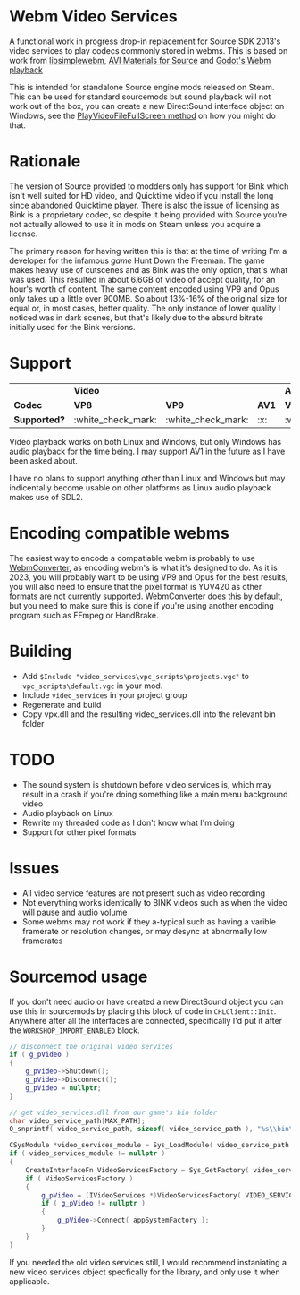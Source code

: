 # Webm Video Services
A functional work in progress drop-in replacement for Source SDK 2013's video services to play codecs commonly stored in webms. This is based on work from [libsimplewebm](https://github.com/zaps166/libsimplewebm), [AVI Materials for Source](https://developer.valvesoftware.com/wiki/AVI_Materials) and [Godot's Webm playback](https://github.com/godotengine/godot/blob/b1f5cee7d9a1f509ef8990f3b8405c74e83a20cc/modules/webm/video_stream_webm.cpp)

This is intended for standalone Source engine mods released on Steam. This can be used for standard sourcemods but sound playback will not work out of the box, you can create a new DirectSound interface object on Windows, see the [PlayVideoFileFullScreen method](https://github.com/nooodles-ahh/video_services/blob/master/video_services/video_services.cpp#L222-L228) on how you might do that.

# Rationale
The version of Source provided to modders only has support for Bink which isn't well suited for HD video, and Quicktime video if you install the long since abandoned Quicktime player. There is also the issue of licensing as Bink is a proprietary codec, so despite it being provided with Source you're not actually allowed to use it in mods on Steam unless you acquire a license.

The primary reason for having written this is that at the time of writing I'm a developer for the infamous _game_ Hunt Down the Freeman. The game makes heavy use of cutscenes and as Bink was the only option, that's what was used. This resulted in about 6.6GB of video of accept quality, for an hour's worth of content. The same content encoded using VP9 and Opus only takes up a little over 900MB. So about 13%-16% of the original size for equal or, in most cases, better quality. The only instance of lower quality I noticed was in dark scenes, but that's likely due to the absurd bitrate initially used for the Bink versions.

# Support
<table>
	<tr>
		<td></td>
		<td colspan="3"><b>Video</b></td>
		<td colspan="2"><b>Audio</b></td>
	</tr>
	<tr>
		<td><b>Codec</b></td>
		<td><b>VP8</b></td>
		<td><b>VP9</b></td>
		<td><b>AV1</b></td>
		<td><b>Vorbis</b></td>
		<td><b>Opus</b></td>
	</tr>
	<tr>
		<td><b>Supported?</b></td>
		<td>:white_check_mark:</td>
		<td>:white_check_mark:</td>
		<td>:x:</td>
		<td>:white_check_mark:</td>
		<td>:white_check_mark:</td>
	</tr>
</table>

Video playback works on both Linux and Windows, but only Windows has audio playback for the time being. I may support AV1 in the future as I have been asked about.

I have no plans to support anything other than Linux and Windows but may indicentally become usable on other platforms as Linux audio playback makes use of SDL2.

# Encoding compatible webms
The easiest way to encode a compatiable webm is probably to use [WebmConverter](https://argorar.github.io/WebMConverter/), as encoding webm's is what it's designed to do. 
As it is 2023, you will probably want to be using VP9 and Opus for the best results, you will also need to ensure that the pixel format is YUV420 as other formats are not currently supported. WebmConverter does this by default, but you need to make sure this is done if you're using another encoding program such as FFmpeg or HandBrake.

# Building
- Add `$Include "video_services\vpc_scripts\projects.vgc"` to `vpc_scripts\default.vgc` in your mod.
- Include `video_services` in your project group
- Regenerate and build
- Copy vpx.dll and the resulting video_services.dll into the relevant bin folder

# TODO
- The sound system is shutdown before video services is, which may result in a crash if you're doing something like a main menu background video
- Audio playback on Linux
- Rewrite my threaded code as I don't know what I'm doing
- Support for other pixel formats

# Issues
- All video service features are not present such as video recording
- Not everything works identically to BINK videos such as when the video will pause and audio volume
- Some webms may not work if they a-typical such as having a varible framerate or resolution changes, or may desync at abnormally low framerates

# Sourcemod usage
If you don't need audio or have created a new DirectSound object you can use this in sourcemods by placing this block of code in `CHLClient::Init`. Anywhere after all the interfaces are connected, specifically I'd put it after the `WORKSHOP_IMPORT_ENABLED` block.
```cpp
// disconnect the original video services
if ( g_pVideo )
{
	g_pVideo->Shutdown();
	g_pVideo->Disconnect();
	g_pVideo = nullptr;
}

// get video_services.dll from our game's bin folder
char video_service_path[MAX_PATH];
Q_snprintf( video_service_path, sizeof( video_service_path ), "%s\\bin\\video_services.dll", engine->GetGameDirectory() );

CSysModule *video_services_module = Sys_LoadModule( video_service_path );
if ( video_services_module != nullptr )
{
	CreateInterfaceFn VideoServicesFactory = Sys_GetFactory( video_services_module );
	if ( VideoServicesFactory )
	{
		g_pVideo = (IVideoServices *)VideoServicesFactory( VIDEO_SERVICES_INTERFACE_VERSION, NULL );
		if ( g_pVideo != nullptr )
		{
			g_pVideo->Connect( appSystemFactory );
		}
	}
}
```

If you needed the old video services still, I would recommend instaniating a new video services object specfically for the library, and only use it when applicable.

